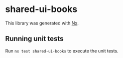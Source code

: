 # shared-ui-books

This library was generated with [Nx](https://nx.dev).

## Running unit tests

Run `nx test shared-ui-books` to execute the unit tests.
